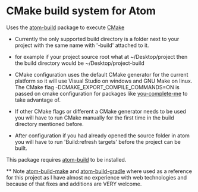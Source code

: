 # CMake build system for Atom

Uses the [atom-build](https://github.com/noseglid/atom-build) package to execute [CMake](https://CMake.org/)

* Currently the only supported build directory is a folder next to your project with the same name with '-build' attached to it.
 * for example if your project source root what at ~/Desktop/project then the build directory would be ~/Desktop/project-build

* CMake configuration uses the default CMake generator for the current platform so it will use Visual Studio
on windows and GNU Make on linux. The CMake flag -DCMAKE_EXPORT_COMPILE_COMMANDS=ON is passed on cmake configuration for packages like [you-complete-me](https://atom.io/packages/you-complete-me) to take advantage of.

* If other CMake flags or different a CMake generator needs to be used you will have to run CMake manually for the first time in the build directory mentioned before.
 * After configuration if you had already opened the source folder in atom you will have to run 'Build:refresh targets' before the project can be built.

This package requires [atom-build](https://github.com/noseglid/atom-build) to be installed.

** Note [atom-build-make](https://github.com/AtomBuild/atom-build-make) and [atom-build-gradle](https://github.com/AtomBuild/atom-build-gradle) where used as a reference for this project as I have almost no experience with web technologies and because of that fixes and additions are VERY welcome.

